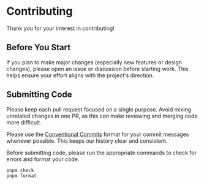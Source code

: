 
# Contributing

Thank you for your interest in contributing!

## Before You Start

If you plan to make major changes (especially new features or design changes), please open an issue or discussion before starting work. This helps ensure your effort aligns with the project's direction.

## Submitting Code

Please keep each pull request focused on a single purpose. Avoid mixing unrelated changes in one PR, as this can make reviewing and merging code more difficult.

Please use the [Conventional Commits](https://www.conventionalcommits.org/) format for your commit messages whenever possible. This keeps our history clear and consistent.

Before submitting code, please run the appropriate commands to check for errors and format your code.

```bash
pnpm check
pnpm format
```
